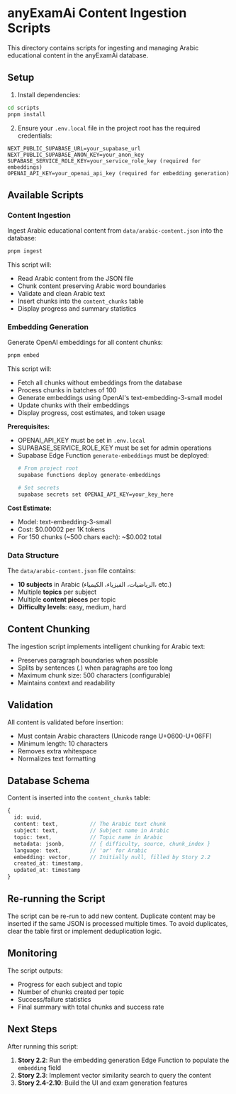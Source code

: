 # anyExamAi Content Ingestion Scripts

This directory contains scripts for ingesting and managing Arabic educational content in the anyExamAi database.

## Setup

1. Install dependencies:
```bash
cd scripts
pnpm install
```

2. Ensure your `.env.local` file in the project root has the required credentials:
```
NEXT_PUBLIC_SUPABASE_URL=your_supabase_url
NEXT_PUBLIC_SUPABASE_ANON_KEY=your_anon_key
SUPABASE_SERVICE_ROLE_KEY=your_service_role_key (required for embeddings)
OPENAI_API_KEY=your_openai_api_key (required for embedding generation)
```

## Available Scripts

### Content Ingestion

Ingest Arabic educational content from `data/arabic-content.json` into the database:

```bash
pnpm ingest
```

This script will:
- Read Arabic content from the JSON file
- Chunk content preserving Arabic word boundaries
- Validate and clean Arabic text
- Insert chunks into the `content_chunks` table
- Display progress and summary statistics

### Embedding Generation

Generate OpenAI embeddings for all content chunks:

```bash
pnpm embed
```

This script will:
- Fetch all chunks without embeddings from the database
- Process chunks in batches of 100
- Generate embeddings using OpenAI's text-embedding-3-small model
- Update chunks with their embeddings
- Display progress, cost estimates, and token usage

**Prerequisites:**
- OPENAI_API_KEY must be set in `.env.local`
- SUPABASE_SERVICE_ROLE_KEY must be set for admin operations
- Supabase Edge Function `generate-embeddings` must be deployed:
  ```bash
  # From project root
  supabase functions deploy generate-embeddings

  # Set secrets
  supabase secrets set OPENAI_API_KEY=your_key_here
  ```

**Cost Estimate:**
- Model: text-embedding-3-small
- Cost: $0.00002 per 1K tokens
- For 150 chunks (~500 chars each): ~$0.002 total

### Data Structure

The `data/arabic-content.json` file contains:
- **10 subjects** in Arabic (الرياضيات، الفيزياء، الكيمياء، etc.)
- Multiple **topics** per subject
- Multiple **content pieces** per topic
- **Difficulty levels**: easy, medium, hard

## Content Chunking

The ingestion script implements intelligent chunking for Arabic text:
- Preserves paragraph boundaries when possible
- Splits by sentences (.) when paragraphs are too long
- Maximum chunk size: 500 characters (configurable)
- Maintains context and readability

## Validation

All content is validated before insertion:
- Must contain Arabic characters (Unicode range U+0600-U+06FF)
- Minimum length: 10 characters
- Removes extra whitespace
- Normalizes text formatting

## Database Schema

Content is inserted into the `content_chunks` table:
```typescript
{
  id: uuid,
  content: text,          // The Arabic text chunk
  subject: text,          // Subject name in Arabic
  topic: text,            // Topic name in Arabic
  metadata: jsonb,        // { difficulty, source, chunk_index }
  language: text,         // 'ar' for Arabic
  embedding: vector,      // Initially null, filled by Story 2.2
  created_at: timestamp,
  updated_at: timestamp
}
```

## Re-running the Script

The script can be re-run to add new content. Duplicate content may be inserted if the same JSON is processed multiple times. To avoid duplicates, clear the table first or implement deduplication logic.

## Monitoring

The script outputs:
- Progress for each subject and topic
- Number of chunks created per topic
- Success/failure statistics
- Final summary with total chunks and success rate

## Next Steps

After running this script:
1. **Story 2.2**: Run the embedding generation Edge Function to populate the `embedding` field
2. **Story 2.3**: Implement vector similarity search to query the content
3. **Story 2.4-2.10**: Build the UI and exam generation features

